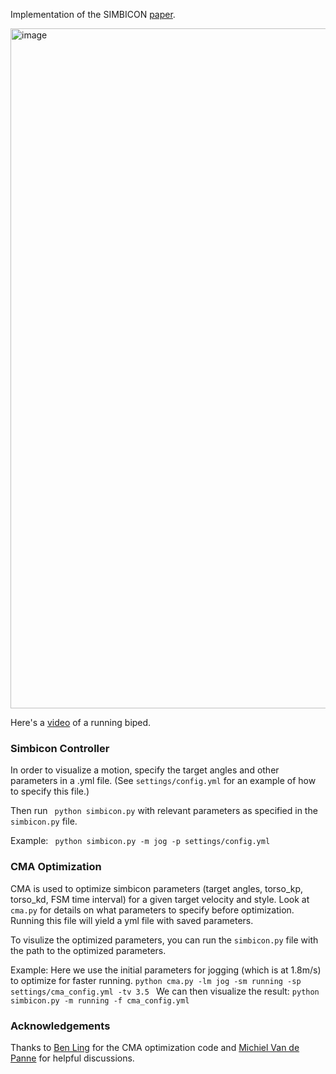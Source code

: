 Implementation of the SIMBICON [paper](http://www.cs.ubc.ca/~van/papers/2007-siggraph-simbicon.pdf). 

<img width="1088" alt="image" src="https://user-images.githubusercontent.com/13502307/202119195-cf9af1f4-2809-49bd-b528-e301e9a0eca5.png">

Here's a [video](https://www.youtube.com/watch?v=ytE2kxJCwqo) of a running biped.


### Simbicon Controller
In order to visualize a motion, specify the target angles and other parameters in a .yml file. (See `settings/config.yml` for an example of how to specify this file.)

Then run ``` python simbicon.py``` with relevant parameters as specified in the `simbicon.py` file. 


Example:
``` python simbicon.py -m jog -p settings/config.yml```

### CMA Optimization 

CMA is used to optimize simbicon parameters (target angles, torso_kp, torso_kd, FSM time interval) for a given target velocity and style.
Look at `cma.py` for details on what parameters to specify before optimization. Running this file will yield a yml file with saved parameters.

To visulize the optimized parameters, you can run the ```simbicon.py``` file with the path to the optimized parameters. 

Example: Here we use the initial parameters for jogging (which is at 1.8m/s) to optimize for faster running.
```python cma.py -lm jog -sm running -sp settings/cma_config.yml -tv 3.5 ```
We can then visualize the result:
```python simbicon.py -m running -f cma_config.yml```


### Acknowledgements
Thanks to [Ben Ling](https://www.cs.ubc.ca/~hyuling/) for the CMA optimization code and [Michiel Van de Panne](https://www.cs.ubc.ca/~van/) for helpful discussions. 

